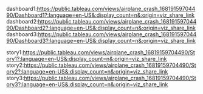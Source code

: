 dashboard1:https://public.tableau.com/views/airplane_crash_16819159704490/Dashboard1?:language=en-US&:display_count=n&:origin=viz_share_link
dashboard2:https://public.tableau.com/views/airplane_crash_16819159704490/Dashboard2?:language=en-US&:display_count=n&:origin=viz_share_link
dashboard3:https://public.tableau.com/views/airplane_crash_16819159704490/Dashboard3?:language=en-US&:display_count=n&:origin=viz_share_link

story1:https://public.tableau.com/views/airplane_crash_16819159704490/Story1?:language=en-US&:display_count=n&:origin=viz_share_link
story2:https://public.tableau.com/views/airplane_crash_16819159704490/Story2?:language=en-US&:display_count=n&:origin=viz_share_link
story3:https://public.tableau.com/views/airplane_crash_16819159704490/Story3?:language=en-US&:display_count=n&:origin=viz_share_link
